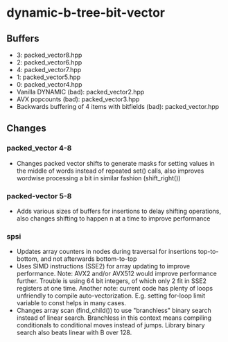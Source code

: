# dynamic-b-tree-bit-vector

## Buffers
- 3: packed_vector8.hpp
- 2: packed_vector6.hpp
- 4: packed_vector7.hpp
- 1: packed_vector5.hpp
- 0: packed_vector4.hpp
- Vanilla DYNAMIC (bad): packed_vector2.hpp
- AVX popcounts (bad): packed_vector3.hpp
- Backwards buffering of 4 items with bitfields (bad): packed_vector.hpp

## Changes
### packed_vector 4-8
- Changes packed vector shifts to generate masks for setting values in the middle of words instead of repeated set() calls, also improves wordwise processing a bit in similar fashion (shift_right())
### packed-vector 5-8
- Adds various sizes of buffers for insertions to delay shifting operations, also changes shifting to happen n at a time to improve performance
### spsi
- Updates array counters in nodes during traversal for insertions top-to-bottom, and not afterwards bottom-to-top
- Uses SIMD instructions (SSE2) for array updating to improve performance. Note: AVX2 and/or AVX512 would improve performance further. Trouble is using 64 bit integers, of which only 2 fit in SSE2 registers at one time. Another note: current code has plenty of loops unfriendly to compile auto-vectorization. E.g. setting for-loop limit variable to const helps in many cases.
- Changes array scan (find_child()) to use "branchless" binary search instead of linear search. Branchless in this context means compiling conditionals to conditional moves instead of jumps. Library binary search also beats linear with B over 128.
